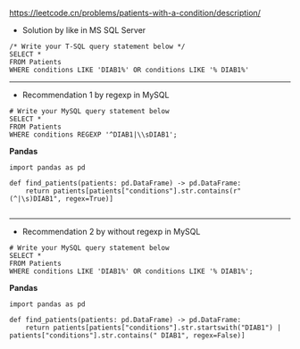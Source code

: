 https://leetcode.cn/problems/patients-with-a-condition/description/  

- Solution by like in MS SQL Server
```
/* Write your T-SQL query statement below */
SELECT *
FROM Patients
WHERE conditions LIKE 'DIAB1%' OR conditions LIKE '% DIAB1%'
```

---

- Recommendation 1 by regexp in MySQL
```
# Write your MySQL query statement below
SELECT *
FROM Patients
WHERE conditions REGEXP '^DIAB1|\\sDIAB1';
```
**Pandas**
```
import pandas as pd

def find_patients(patients: pd.DataFrame) -> pd.DataFrame:
    return patients[patients["conditions"].str.contains(r"(^|\s)DIAB1", regex=True)]
    
```

---

- Recommendation 2 by without regexp in MySQL
```
# Write your MySQL query statement below
SELECT *
FROM Patients
WHERE conditions LIKE 'DIAB1%' OR conditions LIKE '% DIAB1%';
```
**Pandas**
```
import pandas as pd

def find_patients(patients: pd.DataFrame) -> pd.DataFrame:
    return patients[patients["conditions"].str.startswith("DIAB1") | patients["conditions"].str.contains(" DIAB1", regex=False)]
    
```
